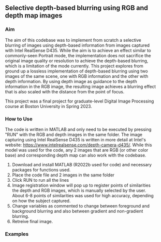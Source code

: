 ## Selective depth-based blurring using RGB and depth map images

### Aim

The aim of this codebase was to implement from scratch a selective blurring of images using depth-based information from images captured with Intel RealSense D435. While the aim is to achieve an effect similar to commonly-seen Portrait mode, the implementation does not sacrifice the original image quality or resolution to achieve the depth-based blurring, which is a limitation of the mode currently. This project explores from ground up a lossless implementation of depth-based blurring using two images of the same scene, one with RGB information and the other with depth information. By using depth image as guidance to the depth information in the RGB image, the resulting image achieves a blurring effect that is also scaled with the distance from the point of focus. 

This project was a final project for graduate-level Digital Image Processing course at Boston University in Spring 2023. 


### How to Use

The code is written in MATLAB and only need to be executed by pressing "RUN" with the RGB and depth images in the same folder. The image capturing using Intel RealSense D435 is written in more detail at Intel's website: https://www.intelrealsense.com/depth-camera-d435/. While this model was used for the code, any 2 images that are RGB (or other color base) and corresponding depth map can also work with the codebase. 

1. Download and install MATLAB (R2022b used for code) and necessary packages for functions used. 
2. Place the code file and 2 images in the same folder
3. Click RUN to run all the lines
4. Image registration window will pop up to register points of similarities the depth and RGB images, which is manually selected by the user. About 6-8 points of similarities was used for high accuracy, depending on how the subject captured. 
5. Change variables as commented to change between foreground and background blurring and also between gradient and non-gradient blurring. 
6. Retreive final image. 

### Examples


